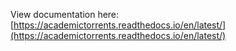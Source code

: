 View documentation here: [https://academictorrents.readthedocs.io/en/latest/](https://academictorrents.readthedocs.io/en/latest/)
